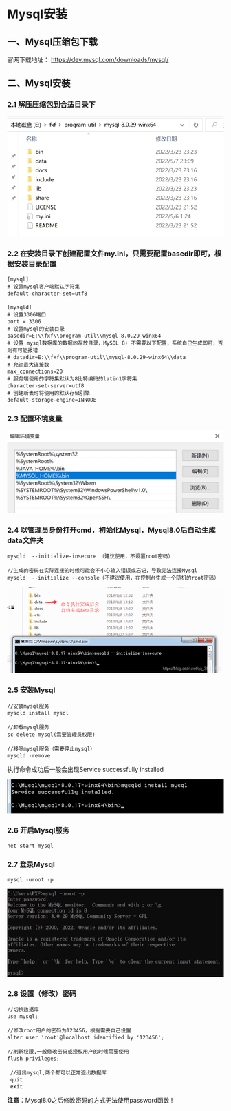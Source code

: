 # Mysql安装

## 一、Mysql压缩包下载

官网下载地址： https://dev.mysql.com/downloads/mysql/

## 二、Mysql安装

### 2.1 解压压缩包到合适目录下

![1652024096056](Mysql%E5%AE%89%E8%A3%85.assets/1652024096056.png)

### 2.2 在安装目录下创建配置文件my.ini，只需要配置basedir即可，根据安装目录配置

```properties
[mysql]
# 设置mysql客户端默认字符集
default-character-set=utf8
 
[mysqld]
# 设置3306端口
port = 3306
# 设置mysql的安装目录
basedir=E:\\fxf\\program-util\\mysql-8.0.29-winx64
# 设置 mysql数据库的数据的存放目录，MySQL 8+ 不需要以下配置，系统自己生成即可，否则有可能报错
# datadir=E:\\fxf\\program-util\\mysql-8.0.29-winx64\\data
# 允许最大连接数
max_connections=20
# 服务端使用的字符集默认为8比特编码的latin1字符集
character-set-server=utf8
# 创建新表时将使用的默认存储引擎
default-storage-engine=INNODB
```

### 2.3 配置环境变量

![1652024179128](Mysql%E5%AE%89%E8%A3%85.assets/1652024179128.png)



### 2.4 以管理员身份打开cmd，初始化Mysql，Mysql8.0后自动生成data文件夹

```shell
mysqld  --initialize-insecure （建议使用，不设置root密码）
 
//生成的密码在实际连接的时候可能会不小心输入错误或忘记，导致无法连接Mysql
mysqld  --initialize --console（不建议使用，在控制台生成一个随机的root密码）
```

![1652024214812](Mysql%E5%AE%89%E8%A3%85.assets/1652024214812.png)

### 2.5 安装Mysql

```she
//安装mysql服务
mysqld install mysql
 
//卸载mysql服务
sc delete mysql(需要管理员权限)
 
//移除mysql服务（需要停止mysql）
mysqld -remove
```

执行命令成功后一般会出现Service successfully installed

 ![1652024258169](Mysql%E5%AE%89%E8%A3%85.assets/1652024258169.png)

### 2.6  开启Mysql服务 

```she
net start mysql
```

### 2.7 登录Mysql

```shell
mysql -uroot -p
```

![1652024284062](Mysql%E5%AE%89%E8%A3%85.assets/1652024284062.png)

### 2.8 设置（修改）密码

```shell
//切换数据库
use mysql;
 
//修改root用户的密码为123456，根据需要自己设置
alter user 'root'@localhost identified by '123456';
 
//刷新权限,一般修改密码或授权用户的时候需要使用
flush privileges;
 
 //退出mysql,两个都可以正常退出数据库
 quit
 exit
```

 **注意**：Mysql8.0之后修改密码的方式无法使用password函数 ! 